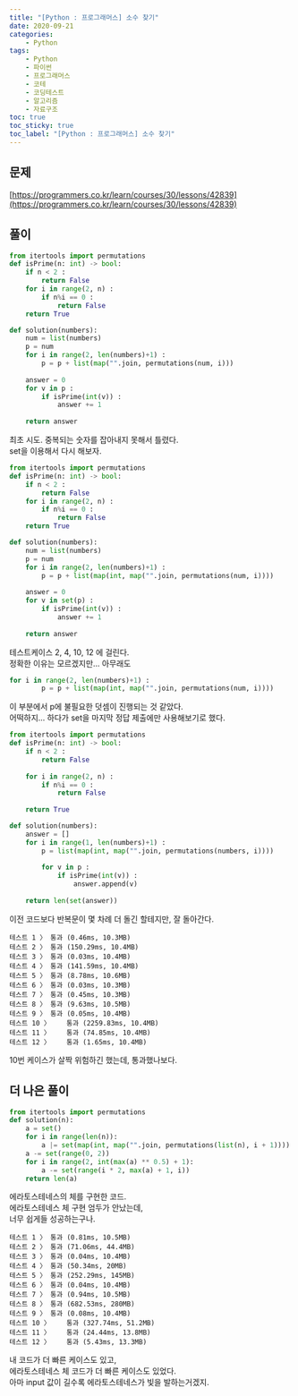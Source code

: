 ```yaml
---
title: "[Python : 프로그래머스] 소수 찾기"
date: 2020-09-21
categories:
    - Python
tags:
    - Python
    - 파이썬
    - 프로그래머스
    - 코테
    - 코딩테스트
    - 알고리즘
    - 자료구조
toc: true
toc_sticky: true
toc_label: "[Python : 프로그래머스] 소수 찾기"
---
```

## 문제
[https://programmers.co.kr/learn/courses/30/lessons/42839](https://programmers.co.kr/learn/courses/30/lessons/42839)
## 풀이
```python
from itertools import permutations
def isPrime(n: int) -> bool:
    if n < 2 :
        return False
    for i in range(2, n) :
        if n%i == 0 :
            return False
    return True

def solution(numbers):
    num = list(numbers)
    p = num
    for i in range(2, len(numbers)+1) :
        p = p + list(map("".join, permutations(num, i)))
    
    answer = 0
    for v in p :
        if isPrime(int(v)) :
            answer += 1
    
    return answer
```
최초 시도. 중복되는 숫자를 잡아내지 못해서 틀렸다.  
set을 이용해서 다시 해보자.  

```python
from itertools import permutations
def isPrime(n: int) -> bool:
    if n < 2 :
        return False
    for i in range(2, n) :
        if n%i == 0 :
            return False
    return True

def solution(numbers):
    num = list(numbers)
    p = num
    for i in range(2, len(numbers)+1) :
        p = p + list(map(int, map("".join, permutations(num, i))))
    
    answer = 0
    for v in set(p) :
        if isPrime(int(v)) :
            answer += 1
    
    return answer
```
테스트케이스 2, 4, 10, 12 에 걸린다.  
정확한 이유는 모르겠지만... 아무래도
```python
for i in range(2, len(numbers)+1) :
        p = p + list(map(int, map("".join, permutations(num, i))))
```
이 부분에서 p에 불필요한 덧셈이 진행되는 것 같았다.  
어떡하지... 하다가 set을 마지막 정답 제출에만 사용해보기로 했다.  
```python
from itertools import permutations
def isPrime(n: int) -> bool:
    if n < 2 :
        return False
    
    for i in range(2, n) :
        if n%i == 0 :
            return False
        
    return True

def solution(numbers):
    answer = []
    for i in range(1, len(numbers)+1) :
        p = list(map(int, map("".join, permutations(numbers, i))))
        
        for v in p :
            if isPrime(int(v)) :
                answer.append(v)
    
    return len(set(answer))
```
이전 코드보다 반복문이 몇 차례 더 돌긴 할테지만, 잘 돌아간다.  
```
테스트 1 〉	통과 (0.46ms, 10.3MB)
테스트 2 〉	통과 (150.29ms, 10.4MB)
테스트 3 〉	통과 (0.03ms, 10.4MB)
테스트 4 〉	통과 (141.59ms, 10.4MB)
테스트 5 〉	통과 (8.78ms, 10.6MB)
테스트 6 〉	통과 (0.03ms, 10.3MB)
테스트 7 〉	통과 (0.45ms, 10.3MB)
테스트 8 〉	통과 (9.63ms, 10.5MB)
테스트 9 〉	통과 (0.05ms, 10.4MB)
테스트 10 〉	통과 (2259.83ms, 10.4MB)
테스트 11 〉	통과 (74.85ms, 10.4MB)
테스트 12 〉	통과 (1.65ms, 10.4MB)
```
10번 케이스가 살짝 위험하긴 했는데, 통과했나보다.  

## 더 나은 풀이
```python
from itertools import permutations
def solution(n):
    a = set()
    for i in range(len(n)):
        a |= set(map(int, map("".join, permutations(list(n), i + 1))))
    a -= set(range(0, 2))
    for i in range(2, int(max(a) ** 0.5) + 1):
        a -= set(range(i * 2, max(a) + 1, i))
    return len(a)
```
에라토스테네스의 체를 구현한 코드.  
에라토스테네스 체 구현 엄두가 안났는데,  
너무 쉽게들 성공하는구나.  
```
테스트 1 〉	통과 (0.81ms, 10.5MB)
테스트 2 〉	통과 (71.06ms, 44.4MB)
테스트 3 〉	통과 (0.04ms, 10.4MB)
테스트 4 〉	통과 (50.34ms, 20MB)
테스트 5 〉	통과 (252.29ms, 145MB)
테스트 6 〉	통과 (0.04ms, 10.4MB)
테스트 7 〉	통과 (0.94ms, 10.5MB)
테스트 8 〉	통과 (682.53ms, 280MB)
테스트 9 〉	통과 (0.08ms, 10.4MB)
테스트 10 〉	통과 (327.74ms, 51.2MB)
테스트 11 〉	통과 (24.44ms, 13.8MB)
테스트 12 〉	통과 (5.43ms, 13.3MB)
```
내 코드가 더 빠른 케이스도 있고,  
에라토스테네스 체 코드가 더 빠른 케이스도 있었다.  
아마 input 값이 길수록 에라토스테네스가 빛을 발하는거겠지.  